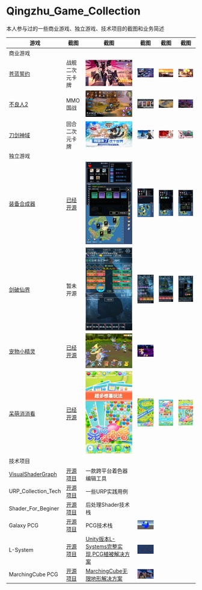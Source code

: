 # Qingzhu_Game_Collection
 本人参与过的一些商业游戏、独立游戏、技术项目的截图和业务简述


| 游戏 | 截图 | 截图 | 截图 | 截图 |截图 |
| - | - | --- | --- | - |- |
| 商业游戏 |  
|<a href="https://github.com/zwluoqi/Qingzhu_Game_Collection/tree/main/Business_Game_Collection/苍蓝誓约">苍蓝誓约</a> |战舰二次元卡牌| ![](Business_Game_Collection/苍蓝誓约/images/iPhone_0.jpg) | ![](Business_Game_Collection/苍蓝誓约/images/iPhone_1.jpg) | ![](Business_Game_Collection/苍蓝誓约/images/iPhone_2.jpg) | ![](Business_Game_Collection/苍蓝誓约/images/iPhone_3.jpg) |
|<a href="https://github.com/zwluoqi/Qingzhu_Game_Collection/tree/main/Business_Game_Collection/不良人2">不良人2</a>|MMO国战|![](Business_Game_Collection/不良人2/images/iPhone_0.jpg) | ![](Business_Game_Collection/不良人2/images/iPhone_1.jpg) | ![](Business_Game_Collection/不良人2/images/iPhone_2.jpg) | ![](Business_Game_Collection/不良人2/images/iPhone_3.jpg) |
|<a href="https://github.com/zwluoqi/Qingzhu_Game_Collection/tree/main/Business_Game_Collection/刀剑神域">刀剑神域</a>|回合二次元卡牌| ![](Business_Game_Collection/刀剑神域/images/iPhone_0.jpg) | ![](Business_Game_Collection/刀剑神域/images/iPhone_1.jpg) | ![](Business_Game_Collection/刀剑神域/images/iPhone_2.jpg) | ![](Business_Game_Collection/刀剑神域/images/iPhone_3.jpg) |
| 独立游戏 |  
|<a href="https://github.com/zwluoqi/Qingzhu_Game_Collection/tree/main/Independent_Game_Collection/装备合成器">装备合成器</a>|<a href="https://github.com/zwluoqi/TextEquip">已经开源</a>| ![](Independent_Game_Collection/装备合成器/images/0.PNG) | ![](Independent_Game_Collection/装备合成器/images/1.PNG) | ![](Independent_Game_Collection/装备合成器/images/2.PNG) | ![](Independent_Game_Collection/装备合成器/images/3.PNG) | 
|<a href="https://github.com/zwluoqi/Qingzhu_Game_Collection/tree/main/Independent_Game_Collection/剑破仙界">剑破仙界</a>|暂未开源| ![](Independent_Game_Collection/剑破仙界/images/IMG_5356.PNG) | ![](Independent_Game_Collection/剑破仙界/images/IMG_5357.PNG) | ![](Independent_Game_Collection/剑破仙界/images/IMG_5358.PNG) | ![](Independent_Game_Collection/剑破仙界/images/IMG_5359.PNG) | 
|<a href="https://github.com/zwluoqi/Qingzhu_Game_Collection/tree/main/Independent_Game_Collection/宠物小精灵">宠物小精灵</a>|<a href="https://github.com/zwluoqi/RoundRpg">已经开源</a>| ![](Independent_Game_Collection/宠物小精灵/images/nor.png) | ![](Independent_Game_Collection/宠物小精灵/images/enc.png) |||
|<a href="https://github.com/zwluoqi/Qingzhu_Game_Collection/tree/main/Independent_Game_Collection/呆萌消消看">呆萌消消看</a>|<a href="https://github.com/zwluoqi/sanxiao">已经开源</a>| ![](Independent_Game_Collection/呆萌消消看/images/1.jpg) | ![](Independent_Game_Collection/呆萌消消看/images/2.jpg) | ![](Independent_Game_Collection/呆萌消消看/images/3.jpg) | ![](Independent_Game_Collection/呆萌消消看/images/4.jpg)| 
| 技术项目 | 
|<a href="https://github.com/zwluoqi/mobile-visual-shader-editor/wiki/Visual-Shader">VisualShaderGraph</a>|<a href="https://github.com/zwluoqi/mobile-visual-shader-editor">开源项目</a>|一款跨平台着色器编辑工具||
|URP_Collection_Tech|<a href="https://github.com/zwluoqi/URP_Collection_Tech">开源项目</a>|一些URP实践用例||
|Shader_For_Beginer|<a href="https://github.com/zwluoqi/Shader_For_Beginer">开源项目</a>|后处理Shader技术栈||
|Galaxy PCG|<a href="https://github.com/zwluoqi/Galaxy_PCG">开源项目</a>|PCG技术栈| ![](https://github.com/zwluoqi/Galaxy_PCG/blob/main/images/011SimpleOceanWater.png) ||
|L-System|<a href="https://github.com/zwluoqi/LSystems">开源项目</a>| <a href="https://www.bilibili.com/video/BV1P54y1Z7bE">Unity版本L-Systems完整实现,PCG植被解决方案</a> | ![](https://github.com/zwluoqi/LSystems/blob/main/images/s07.png) | |
|MarchingCube PCG|<a href="https://github.com/zwluoqi/MarchingCube">开源项目</a>| <a href="https://www.bilibili.com/video/bv1ou411z72k">MarchingCube无限地形解决方案</a>  | ![](https://github.com/zwluoqi/MarchingCube/blob/main/images/seaworld.png) |  |




